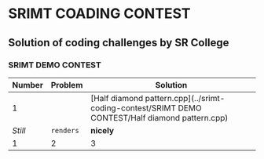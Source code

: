# SRIMT COADING CONTEST
## Solution of coding challenges by SR College


### SRIMT DEMO CONTEST
Number | Problem | Solution
--- | --- | ---
1 | | [Half diamond pattern.cpp](../srimt-coding-contest/SRIMT DEMO CONTEST/Half diamond pattern.cpp)
*Still* | `renders` | **nicely**
1 | 2 | 3
